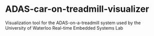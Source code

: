 # ADAS-car-on-treadmill-visualizer
Visualization tool for the ADAS-on-a-treadmill system used by the University of Waterloo Real-time Embedded Systems Lab
